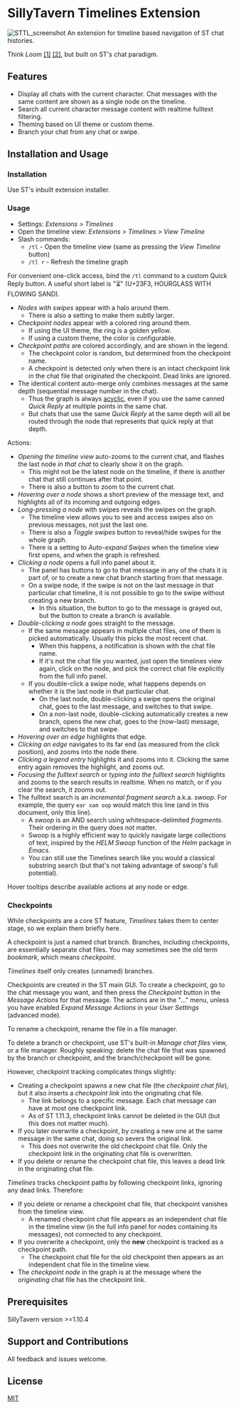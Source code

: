 # SillyTavern Timelines Extension

![STTL_screenshot](https://github.com/Technologicat/SillyTavern-Timelines/assets/16972251/7fccb43f-b4f6-4e1d-8fdf-3bd68dfb1969)
An extension for timeline based navigation of ST chat histories.

Think *Loom* [[1]](https://generative.ink/posts/loom-interface-to-the-multiverse/) [[2]](https://www.lesswrong.com/posts/bxt7uCiHam4QXrQAA/cyborgism#Appendix__Testimony_of_a_Cyborg), but built on ST's chat paradigm.


## Features

- Display all chats with the current character. Chat messages with the same content are shown as a single node on the timeline.
- Search all current character message content with realtime fulltext filtering.
- Theming based on UI theme or custom theme.
- Branch your chat from any chat or swipe.

## Installation and Usage

### Installation

Use ST's inbuilt extension installer.

### Usage

- Settings: *Extensions > Timelines*
- Open the timeline view: *Extensions > Timelines > View Timeline*
- Slash commands:
  - `/tl` - Open the timeline view (same as pressing the *View Timeline* button)
  - `/tl r` - Refresh the timeline graph

For convenient one-click access, bind the `/tl` command to a custom Quick Reply button. A useful short label is "⏳" (U+23F3, HOURGLASS WITH FLOWING SAND).

- *Nodes with swipes* appear with a halo around them.
  - There is also a setting to make them subtly larger.
- *Checkpoint nodes* appear with a colored ring around them.
  - If using the UI theme, the ring is a golden yellow.
  - If using a custom theme, the color is configurable.
- *Checkpoint paths* are colored accordingly, and are shown in the legend.
  - The checkpoint color is random, but determined from the checkpoint name.
  - A checkpoint is detected only when there is an intact checkpoint link in the chat file that originated the checkpoint. Dead links are ignored.
- The identical content auto-merge only combines messages at the same depth (sequential message number in the chat).
  - Thus the graph is always [acyclic](https://en.wikipedia.org/wiki/Directed_acyclic_graph), even if you use the same canned *Quick Reply* at multiple points in the same chat.
  - But chats that use the same *Quick Reply* at the same depth will all be routed through the node that represents that quick reply at that depth.

Actions:

- *Opening the timeline view* auto-zooms to the current chat, and flashes the last node *in that chat* to clearly show it on the graph.
  - This might not be the latest node on the timeline, if there is another chat that still continues after that point.
  - There is also a button to zoom to the current chat.
- *Hovering over a node* shows a short preview of the message text, and highlights all of its incoming and outgoing edges.
- *Long-pressing a node* with swipes reveals the swipes on the graph.
  - The timeline view allows you to see and access swipes also on previous messages, not just the last one.
  - There is also a *Toggle swipes* button to reveal/hide swipes for the whole graph.
  - There is a setting to *Auto-expand Swipes* when the timeline view first opens, and when the graph is refreshed.
- *Clicking a node* opens a full info panel about it.
  - The panel has buttons to go to that message in any of the chats it is part of, or to create a new chat branch starting from that message.
  - On a swipe node, if the swipe is not on the last message in that particular chat timeline, it is not possible to go to the swipe without creating a new branch.
    - In this situation, the button to go to the message is grayed out, but the button to create a branch is available.
- *Double-clicking a node* goes straight to the message.
  - If the same message appears in multiple chat files, one of them is picked automatically. Usually this picks the most recent chat.
    - When this happens, a notification is shown with the chat file name.
    - If it's not the chat file you wanted, just open the timelines view again, click on the node, and pick the correct chat file explicitly from the full info panel.
  - If you double-click a swipe node, what happens depends on whether it is the last node in that particular chat.
    - On the last node, double-clicking a swipe opens the original chat, goes to the last message, and switches to that swipe.
    - On a non-last node, double-clicking automatically creates a new branch, opens the new chat, goes to the (now-last) message, and switches to that swipe.
- *Hovering over an edge* highlights that edge.
- *Clicking an edge* navigates to its far end (as measured from the click position), and zooms into the node there.
- *Clicking a legend entry* highlights it and zooms into it. Clicking the same entry again removes the highlight, and zooms out.
- *Focusing the fulltext search* or *typing into the fulltext search* highlights and zooms to the search results in realtime. When no match, or if you clear the search, it zooms out.
- The fulltext search is an *incremental fragment search* a.k.a. *swoop*. For example, the query `ear xam oop` would match this line (and in this document, only this line).
  - A *swoop* is an AND search using whitespace-delimited *fragments*. Their ordering in the query does not matter.
  - Swoop is a highly efficient way to quickly navigate large collections of text, inspired by the *HELM Swoop* function of the *Helm* package in *Emacs*.
  - You can still use the Timelines search like you would a classical substring search (but that's not taking advantage of swoop's full potential).

Hover tooltips describe available actions at any node or edge.

### Checkpoints

While checkpoints are a core ST feature, *Timelines* takes them to center stage, so we explain them briefly here.

A checkpoint is just a named chat branch. Branches, including checkpoints, are essentially separate chat files. You may sometimes see the old term *bookmark*, which means *checkpoint*.

*Timelines* itself only creates (unnamed) branches.

Checkpoints are created in the ST main GUI. To create a checkpoint, go to the chat message you want, and then press the *Checkpoint* button in the *Message Actions* for that message. The actions are in the "..." menu, unless you have enabled *Expand Message Actions* in your *User Settings* (advanced mode).

To rename a checkpoint, rename the file in a file manager.

To delete a branch or checkpoint, use ST's built-in *Manage chat files* view, or a file manager. Roughly speaking: delete the chat file that was spawned by the branch or checkpoint, and the branch/checkpoint will be gone.

However, checkpoint tracking complicates things slightly:

- Creating a checkpoint spawns a new chat file (the *checkpoint chat file*), but it also inserts a *checkpoint link* into the originating chat file.
  - The link belongs to a specific message. Each chat message can have at most one checkpoint link.
  - As of ST 1.11.3, checkpoint links cannot be deleted in the GUI (but this does not matter much).
- If you later overwrite a checkpoint, by creating a new one at the same message in the same chat, doing so severs the original link.
  - This does not overwrite the old checkpoint chat file. Only the checkpoint link in the originating chat file is overwritten.
- If you delete or rename the checkpoint chat file, this leaves a dead link in the originating chat file.

*Timelines* tracks checkpoint paths by following checkpoint links, ignoring any dead links. Therefore:

- If you delete or rename a checkpoint chat file, that checkpoint vanishes from the timeline view.
  - A renamed checkpoint chat file appears as an independent chat file in the timeline view (in the full info panel for nodes containing its messages), not connected to any checkpoint.
- If you overwrite a checkpoint, only the **new** checkpoint is tracked as a checkpoint path.
  - The checkpoint chat file for the old checkpoint then appears as an independent chat file in the timeline view.
- The *checkpoint node* in the graph is at the message where the *originating* chat file has the checkpoint link.


## Prerequisites

SillyTavern version >=1.10.4

## Support and Contributions

All feedback and issues welcome.

## License

[MIT](https://github.com/city-unit/SillyTavern-Timelines/blob/master/LICENSE)
